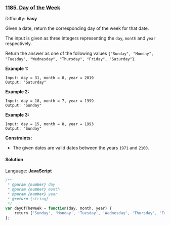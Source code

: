 ### [1185\. Day of the Week](https://leetcode.com/problems/day-of-the-week/)

Difficulty: **Easy**


Given a date, return the corresponding day of the week for that date.

The input is given as three integers representing the `day`, `month` and `year` respectively.

Return the answer as one of the following values `{"Sunday", "Monday", "Tuesday", "Wednesday", "Thursday", "Friday", "Saturday"}`.

**Example 1:**

```
Input: day = 31, month = 8, year = 2019
Output: "Saturday"
```

**Example 2:**

```
Input: day = 18, month = 7, year = 1999
Output: "Sunday"
```

**Example 3:**

```
Input: day = 15, month = 8, year = 1993
Output: "Sunday"
```

**Constraints:**

*   The given dates are valid dates between the years `1971` and `2100`.


#### Solution

Language: **JavaScript**

```javascript
/**
 * @param {number} day
 * @param {number} month
 * @param {number} year
 * @return {string}
 */
var dayOfTheWeek = function(day, month, year) {
    return ['Sunday', 'Monday', 'Tuesday', 'Wednesday', 'Thursday', 'Friday', 'Saturday'][new Date(year + '-' + month + '-' + day).getDay()]
};
```